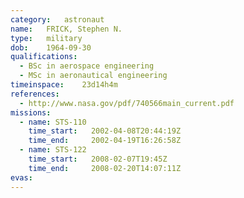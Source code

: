```yaml
---
category:	astronaut
name:	FRICK, Stephen N.
type:	military
dob:	1964-09-30
qualifications:
  - BSc in aerospace engineering
  - MSc in aeronautical engineering
timeinspace:	23d14h4m
references:
  - http://www.nasa.gov/pdf/740566main_current.pdf
missions:
  - name: STS-110
    time_start:   2002-04-08T20:44:19Z
    time_end:     2002-04-19T16:26:58Z
  - name: STS-122
    time_start:   2008-02-07T19:45Z
    time_end:     2008-02-20T14:07:11Z
evas:
---
```

